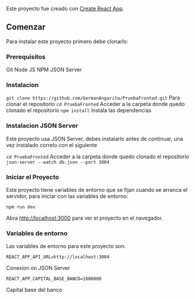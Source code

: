 Este proyecto fue creado con [Create React App](https://github.com/facebook/create-react-app).

## Comenzar

Para instalar este proyecto primero debe clonarlo:

### Prerequisitos

 Git
 Node JS
 NPM
 JSON Server

### Instalacion

 `git clone https://github.com/GermanAngarita/PruebaFronted.git` Para clonar el repositorio
 `cd PruebaFronted` Acceder a la carpeta donde quedo clonado el repositorio
 `npm install` Instala las dependencias

### Instalacion JSON Server

Este proyecto usa JSON Server, debes instalarlo antes de continuar, una vez instalado correlo con el siguiente

 `cd PruebaFronted` Acceder a la carpeta donde quedo clonado el repositorio
 `json-server --watch db.json --port 3004`

### Iniciar el Proyecto

Este proyecto tiene variables de entorno que se fijan cuando se arranca el servidor, para iniciar con las 
variables de entorno:

 `npm run dev`


 Abra [http://localhost:3000](http://localhost:3000) para ver el proyecto en el navegador.

### Variables de entorno

Las variables de entorno para este proyecto son:

`REACT_APP_API_URL=http://localhost:3004`

Conexion on JSON Server

`REACT_APP_CAPITAL_BASE_BANCO=1000000`

Capital base del banco